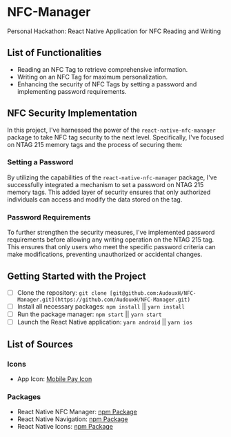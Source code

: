 # NFC-Manager

Personal Hackathon: React Native Application for NFC Reading and Writing

## List of Functionalities
- Reading an NFC Tag to retrieve comprehensive information.
- Writing on an NFC Tag for maximum personalization.
- Enhancing the security of NFC Tags by setting a password and implementing password requirements.

## NFC Security Implementation

In this project, I've harnessed the power of the `react-native-nfc-manager` package to take NFC tag security to the next level. Specifically, I've focused on NTAG 215 memory tags and the process of securing them:

### Setting a Password
By utilizing the capabilities of the `react-native-nfc-manager` package, I've successfully integrated a mechanism to set a password on NTAG 215 memory tags. This added layer of security ensures that only authorized individuals can access and modify the data stored on the tag.

### Password Requirements
To further strengthen the security measures, I've implemented password requirements before allowing any writing operation on the NTAG 215 tag. This ensures that only users who meet the specific password criteria can make modifications, preventing unauthorized or accidental changes.

## Getting Started with the Project
- [ ] Clone the repository: `git clone [git@github.com:AudouxH/NFC-Manager.git](https://github.com/AudouxH/NFC-Manager.git)`
- [ ] Install all necessary packages: `npm install` || `yarn install`
- [ ] Run the package manager: `npm start` || `yarn start`
- [ ] Launch the React Native application: `yarn android` || `yarn ios`

## List of Sources

### Icons
- App Icon: [Mobile Pay Icon](https://www.flaticon.com/free-icon/mobile-pay_5227628?term=nfc&page=1&position=27&origin=search&related_id=5227628)

### Packages
- React Native NFC Manager: [npm Package](https://www.npmjs.com/package/react-native-nfc-manager)
- React Native Navigation: [npm Package](https://www.npmjs.com/package/@react-navigation/native)
- React Native Icons: [npm Package](https://www.npmjs.com/package/react-native-vector-icons)
